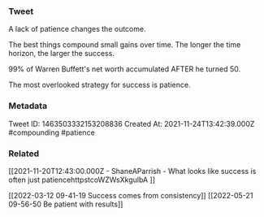 ### Tweet
A lack of patience changes the outcome. 

The best things compound small gains over time. The longer the time horizon, the larger the success. 

99% of Warren Buffett's net worth accumulated AFTER he turned 50. 

The most overlooked strategy for success is patience.

### Metadata
Tweet ID: 1463503332153208836
Created At: 2021-11-24T13:42:39.000Z
#compounding 
#patience

### Related
[[2021-11-20T12:43:00.000Z - ShaneAParrish - What looks like success is often just patiencehttpstcoWZWsXkgulbA ]]

[[2022-03-12 09-41-19 Success comes from consistency]]
[[2022-05-21 09-56-50 Be patient with results]]

